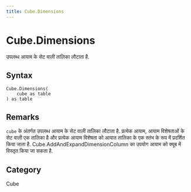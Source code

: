 ```yaml
---
title: Cube.Dimensions
---
```


# Cube.Dimensions


उपलब्ध आयाम के सेट वाली तालिका लौटाता है.


## Syntax

```powerquery
Cube.Dimensions(
    cube as table
) as table
```


## Remarks

<code>cube</code> के अंतर्गत उपलब्ध आयाम के सेट वाली तालिका लौटाता है. प्रत्येक आयाम, आयाम विशेषताओं के सेट वाली एक तालिका है और प्रत्येक आयाम विशेषता को आयात तालिका के एक स्तंभ के रूप में प्रदर्शित किया जाता है. Cube.AddAndExpandDimensionColumn का उपयोग आयाम को क्यूब में विस्तृत किया जा सकता है. 



## Category
Cube
